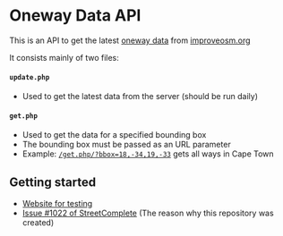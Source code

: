 # Oneway Data API

This is an API to get the latest [oneway data](https://missingroads.skobbler.net/dumps/OneWays/) from [improveosm.org](https://improveosm.org)

It consists mainly of two files:

#### `update.php`
- Used to get the latest data from the server (should be run daily)

#### `get.php`
- Used to get the data for a specified bounding box
- The bounding box must be passed as an URL parameter
- Example: [`/get.php/?bbox=18,-34,19,-33`](https://ent8r.lima-city.de/oneway-data-api/get.php?bbox=18,-34,19,-33) gets all ways in Cape Town

## Getting started

* [Website for testing](https://ent8r.lima-city.de/oneway-data-api/)
* [Issue #1022 of StreetComplete](https://github.com/westnordost/StreetComplete/issues/1022) (The reason why this repository was created)

